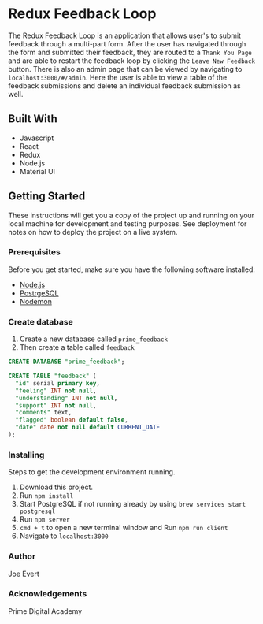 # Redux Feedback Loop

The Redux Feedback Loop is an application that allows user's to submit feedback through a multi-part form. After the user has navigated through the form and submitted their feedback, they are routed to a `Thank You Page` and are able to restart the feedback loop by clicking the `Leave New Feedback` button. There is also an admin page that can be viewed by navigating to `localhost:3000/#/admin`. Here the user is able to view a table of the feedback submissions and delete an individual feedback submission as well.

## Built With

* Javascript
* React
* Redux
* Node.js
* Material UI

## Getting Started

These instructions will get you a copy of the project up and running on your local machine for development and testing purposes. See deployment for notes on how to deploy the project on a live system.

### Prerequisites

Before you get started, make sure you have the following software installed:

- [Node.js](https://nodejs.org/en/)
- [PostrgeSQL](https://www.postgresql.org/)
- [Nodemon](https://nodemon.io/)

### Create database

1. Create a new database called `prime_feedback`
2. Then create a table called `feedback`

```SQL
CREATE DATABASE "prime_feedback";

CREATE TABLE "feedback" (
  "id" serial primary key,
  "feeling" INT not null,
  "understanding" INT not null,
  "support" INT not null,
  "comments" text,
  "flagged" boolean default false,
  "date" date not null default CURRENT_DATE
);
```

### Installing

Steps to get the development environment running.

1. Download this project.
2. Run `npm install`
3. Start PostgreSQL if not running already by using `brew services start postgresql`
4. Run `npm server`
5. `cmd + t` to open a new terminal window and Run `npm run client`
6. Navigate to `localhost:3000`

### Author

Joe Evert

### Acknowledgements

Prime Digital Academy
